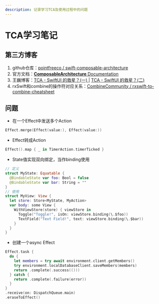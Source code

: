 ```yaml
---
description: 记录学习TCA及使用过程中的问题
---
```


# TCA学习笔记

## 第三方博客

1. github仓库：[pointfreeco / swift-composable-architecture](https://github.com/pointfreeco/swift-composable-architecture)
2. 官方文档：[**ComposableArchitecture** Documentation](https://pointfreeco.github.io/swift-composable-architecture/)
3. 王巍博客：[TCA - SwiftUI 的救星？(一) ](https://onevcat.com/2021/12/tca-1/)| [TCA - SwiftUI 的救星？(二)](https://onevcat.com/2021/12/tca-2/)
4. rxSwift和combine的操作符对应关系：[CombineCommunity / rxswift-to-combine-cheatsheet](https://github.com/CombineCommunity/rxswift-to-combine-cheatsheet)

## 问题

* 在一个Effect中发送多个Action

```swift
Effect.merge(Effect(value:), Effect(value:))
```

* Effect转成Action

```swift
Effect().map { _ in TimerAction.timerTicked }
```

* State值实现双向绑定，当作binding使用

```swift
// 定义
struct MyState: Equatable {
  @BindableState var foo: Bool = false
  @BindableState var bar: String = ""
}
// 使用
struct MyView: View {
  let store: Store<MyState, MyAction>
  var body: some View {
    WithViewStore(store) { viewStore in
      Toggle("Toggle!", isOn: viewStore.binding(\.$foo))
      TextField("Text Field!", text: viewStore.binding(\.$bar))
    }
  }
}
```

* 创建一个async Effect

```swift
Effect.task {
  do {
    let members = try await environment.client.getMembers()
    try environment.localDatabaseClient.saveMembers(members)
    return .complete(.success(()))
  } catch {
    return .complete(.failure(error))
  }
}
.receive(on: DispatchQueue.main)
.eraseToEffect()
```
